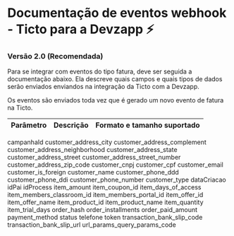 # Documentação de eventos webhook - Ticto para a Devzapp ⚡

### Versão 2.0 (Recomendada)

Para se integrar com eventos do tipo fatura, deve ser seguida a documentação abaixo.
Ela descreve quais campos e quais tipos de dados serão enviados enviandos na integração da Ticto com a Devzapp.

Os eventos são enviados toda vez que é gerado um novo evento de fatura na Ticto.

Parâmetro | Descrição | Formato e tamanho suportado
------------------ | ------------------ | ------------------
campanhaId
customer_address_city
customer_address_complement
customer_address_neighborhood
customer_address_state
customer_address_street
customer_address_street_number
customer_address_zip_code
customer_cnpj
customer_cpf
customer_email
customer_is_foreign
customer_name
customer_phone_ddd
customer_phone_ddi
customer_phone_number
customer_type
dataCriacao
idPai
idProcess
item_amount
item_coupon_id
item_days_of_access
item_members_classroom_id
item_members_portal_id
item_offer_id
item_offer_name
item_product_id
item_product_name
item_quantity
item_trial_days
order_hash
order_installments
order_paid_amount
payment_method
status
telefone
token
transaction_bank_slip_code
transaction_bank_slip_url
url_params_query_params_code
